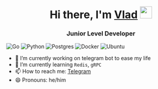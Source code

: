 <h1 align="center">Hi there, I'm <a href="https://ineverbee.github.io/resume/" target="_blank">Vlad</a> 
<img src="https://github.com/blackcater/blackcater/raw/main/images/Hi.gif" height="32"/></h1>
<h3 align="center">Junior Level Developer</h3>

![Go](https://img.shields.io/badge/go-%2300ADD8.svg?style=for-the-badge&logo=go&logoColor=white) ![Python](https://img.shields.io/badge/python-3670A0?style=for-the-badge&logo=python&logoColor=ffdd54) ![Postgres](https://img.shields.io/badge/postgres-%23316192.svg?style=for-the-badge&logo=postgresql&logoColor=white) ![Docker](https://img.shields.io/badge/docker-%230db7ed.svg?style=for-the-badge&logo=docker&logoColor=white) ![Ubuntu](https://img.shields.io/badge/Ubuntu-E95420?style=for-the-badge&logo=ubuntu&logoColor=white)

<!--[![Typing SVG](https://readme-typing-svg.herokuapp.com?color=%2336BCF7&lines=Ow,+nice+to+see+you+here)](https://git.io/typing-svg)-->
- 🔭 I’m currently working on telegram bot to ease my life
- 🌱 I’m currently learning `Redis`, `gRPC`
- 📫 How to reach me: [Telegram](t.me/ineverbee)
- 😄 Pronouns: he/him

<!-- ![Jokes Card](https://readme-jokes.vercel.app/api) -->
